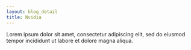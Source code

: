 ```yaml
---
layout: blog_detail
title: Nvidia
---
```


Lorem ipsum dolor sit amet, consectetur adipiscing elit, sed do eiusmod tempor incididunt ut labore et dolore magna aliqua.
